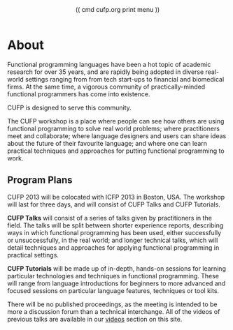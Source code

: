 <header class="title=parallax" style="background-image: url(2016/img/photo-1461727885569-b2ddec0c4328.jpeg)">
  (( cmd cufp.org print menu ))
</header>
<div class="main-wrap" media:type="text/omd">
<div class="white-bg padded" media:type="text/omd">
<div class="row" media:type="text/omd">
<div class="main-column article" media:type="text/omd">

# About

Functional programming languages have been a hot topic of academic
research for over 35 years, and are rapidly being adopted in diverse
real-world settings ranging from from tech start-ups to financial and
biomedical firms. At the same time, a vigorous community of
practically-minded functional programmers has come into existence.

CUFP is designed to serve this community.

The CUFP workshop is a place where people can see how others are using
functional programming to solve real world problems; where
practitioners meet and collaborate; where language designers and users
can share ideas about the future of their favourite language; and
where one can learn practical techniques and approaches for putting
functional programming to work.

## Program Plans
CUFP 2013 will be colocated with ICFP 2013 in Boston, USA.  The
workshop will last for three days, and will consist of CUFP Talks and
CUFP Tutorials.

**CUFP Talks** will consist of a series of talks given by
practitioners in the field. The talks will be split between shorter
experience reports, describing ways in which functional programming
has been used, either successfully or unsuccessfully, in the real
world; and longer technical talks, which will detail techniques and
approaches for applying functional programming in practical settings.

**CUFP Tutorials** will be made up of in-depth, hands-on sessions for
learning particular technologies and techniques in functional
programming. These will range from language introductions for
beginners to more advanced and focused sessions on particular language
features, techniques or tool kits.

There will be no published proceedings, as the meeting is intended to
be more a discussion forum than a technical interchange.  All of the
videos of previous talks are available in our [videos](/videos/)
section on this site.

</div>
</div>
</div>
</div>
